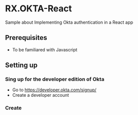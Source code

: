 # RX.OKTA-React
Sample about Implementing Okta authentication in a React app

## Prerequisites
* To be familiared with Javascript 

## Setting up

### Sing up for the developer edition of Okta

- Go to https://developer.okta.com/signup/
- Create a developer account


### Create 
